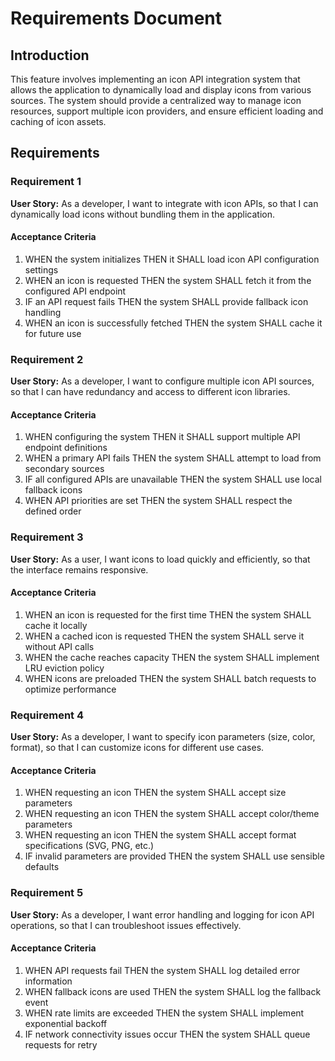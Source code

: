# Requirements Document

## Introduction

This feature involves implementing an icon API integration system that allows the application to dynamically load and display icons from various sources. The system should provide a centralized way to manage icon resources, support multiple icon providers, and ensure efficient loading and caching of icon assets.

## Requirements

### Requirement 1

**User Story:** As a developer, I want to integrate with icon APIs, so that I can dynamically load icons without bundling them in the application.

#### Acceptance Criteria

1. WHEN the system initializes THEN it SHALL load icon API configuration settings
2. WHEN an icon is requested THEN the system SHALL fetch it from the configured API endpoint
3. IF an API request fails THEN the system SHALL provide fallback icon handling
4. WHEN an icon is successfully fetched THEN the system SHALL cache it for future use

### Requirement 2

**User Story:** As a developer, I want to configure multiple icon API sources, so that I can have redundancy and access to different icon libraries.

#### Acceptance Criteria

1. WHEN configuring the system THEN it SHALL support multiple API endpoint definitions
2. WHEN a primary API fails THEN the system SHALL attempt to load from secondary sources
3. IF all configured APIs are unavailable THEN the system SHALL use local fallback icons
4. WHEN API priorities are set THEN the system SHALL respect the defined order

### Requirement 3

**User Story:** As a user, I want icons to load quickly and efficiently, so that the interface remains responsive.

#### Acceptance Criteria

1. WHEN an icon is requested for the first time THEN the system SHALL cache it locally
2. WHEN a cached icon is requested THEN the system SHALL serve it without API calls
3. WHEN the cache reaches capacity THEN the system SHALL implement LRU eviction policy
4. WHEN icons are preloaded THEN the system SHALL batch requests to optimize performance

### Requirement 4

**User Story:** As a developer, I want to specify icon parameters (size, color, format), so that I can customize icons for different use cases.

#### Acceptance Criteria

1. WHEN requesting an icon THEN the system SHALL accept size parameters
2. WHEN requesting an icon THEN the system SHALL accept color/theme parameters
3. WHEN requesting an icon THEN the system SHALL accept format specifications (SVG, PNG, etc.)
4. IF invalid parameters are provided THEN the system SHALL use sensible defaults

### Requirement 5

**User Story:** As a developer, I want error handling and logging for icon API operations, so that I can troubleshoot issues effectively.

#### Acceptance Criteria

1. WHEN API requests fail THEN the system SHALL log detailed error information
2. WHEN fallback icons are used THEN the system SHALL log the fallback event
3. WHEN rate limits are exceeded THEN the system SHALL implement exponential backoff
4. IF network connectivity issues occur THEN the system SHALL queue requests for retry
